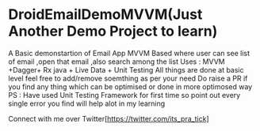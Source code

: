 # DroidEmailDemoMVVM(Just Another Demo Project to learn)
A Basic demonstartion of Email App MVVM Based where user can see list of email ,open that email ,also search among the list 
Uses : MVVM +Dagger+ Rx java + Live Data + Unit Testing 
All things are done at basic level feel free to add/remove soemthing as per your need 
Do raise a PR if you find any thing which can be optimised or done in more optimosed way
PS : Have used Unit Testing Framework for first time so point out every single error you find will help alot in my learning

Connect with me over Twitter[https://twitter.com/its_pra_tick]
